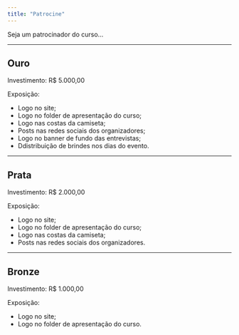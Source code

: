 ```yaml
---
title: "Patrocine"
---
```


Seja um patrocinador do curso...


---

## Ouro

Investimento: R$ 5.000,00

Exposição: 

* Logo no site;
* Logo no folder de apresentação do curso;
* Logo nas costas da camiseta;
* Posts nas redes sociais dos organizadores;
* Logo no banner de fundo das entrevistas;
* Ddistribuição de brindes nos dias do evento.

---

## Prata

Investimento: R$ 2.000,00

Exposição: 

* Logo no site;
* Logo no folder de apresentação do curso;
* Logo nas costas da camiseta;
* Posts nas redes sociais dos organizadores.

--- 
## Bronze

Investimento: R$ 1.000,00

Exposição: 

* Logo no site;
* Logo no folder de apresentação do curso. 
